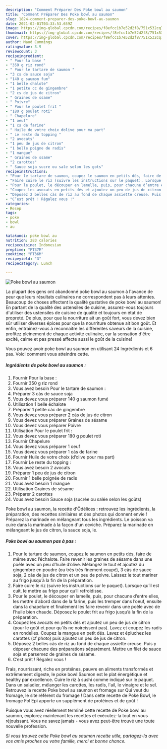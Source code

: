 ```yaml
---
description: "Comment Préparer Des Poke bowl au saumon"
title: "Comment Préparer Des Poke bowl au saumon"
slug: 1824-comment-preparer-des-poke-bowl-au-saumon
date: 2021-02-01T03:33:53.659Z
image: https://img-global.cpcdn.com/recipes/f8efcc1b7e52d2f8/751x532cq70/poke-bowl-au-saumon-photo-principale-de-la-recette.jpg
thumbnail: https://img-global.cpcdn.com/recipes/f8efcc1b7e52d2f8/751x532cq70/poke-bowl-au-saumon-photo-principale-de-la-recette.jpg
cover: https://img-global.cpcdn.com/recipes/f8efcc1b7e52d2f8/751x532cq70/poke-bowl-au-saumon-photo-principale-de-la-recette.jpg
author: Maud Cummings
ratingvalue: 3.9
reviewcount: 3
recipeingredient:
- " Pour la base "
- "350 g riz rond"
- " Pour le tartare de saumon "
- "3 cs de sauce soja"
- "140 g saumon fum"
- "1 belle chalote"
- "1 petite cc de gingembre"
- "2 cs de jus de citron"
- " Graines de ssame"
- " Poivre"
- " Pour le poulet frit "
- "180 g poulet roti"
- " Chapelure"
- "1 oeuf"
- "1 cs de farine"
- " Huile de votre choix dolive pour ma part"
- " Le reste du topping "
- "2 avocats"
- "1 peu de jus de citron"
- "1 belle poigne de radis"
- "1 mangue"
- " Graines de ssame"
- "2 carottes"
- " Sauce soja sucre ou sale selon les gots"
recipeinstructions:
- "Pour le tartare de saumon, coupez le saumon en petits dés, faire de même avec l’échalote. Faire revenir les graines de sésame dans une poêle avec un peu d’huile d’olive. Mélangez le tout et ajoutez du gingembre en poudre (ou très très finement coupé), 3 càs de sauce soja, 2 càs de jus de citron et un peu de poivre. Laissez le tout mariner au frigo jusqu’à la fin de la préparation."
- "Faire cuire le riz (suivre les instructions sur le paquet). Lorsque qu’il est cuit, le mettre au frigo pour qu’il refroidisse."
- "Pour le poulet, le découper en lamelle, puis, pour chacune d’entre elles, les mettre d’abord dans de la farine, puis les tremper dans l’oeuf, ensuite dans la chapelure et finalement les faire revenir dans une poêle avec de l’huile bien chaude. Déposez le poulet frit au frigo jusqu’à la fin de la préparation."
- "Coupez les avocats en petits dés et ajoutez un peu de jus de citron (pour le goût et pour qu’ils ne noircissent pas). Lavez et coupez les radis en rondelles. Coupez la mangue en petit dés. Lavez et épluchez les carottes (cf photo) puis ajoutez un peu de jus de citron."
- "Déposez 2 belles càs de riz au fond de chaque assiette creuse. Puis y déposer chacune des préparations séparément. Mettre un filet de sauce soja et parsemez de graines de sésame."
- "C’est prêt ! Régalez vous !"
categories:
- Resep
tags:
- poke
- bowl
- au

katakunci: poke bowl au 
nutrition: 283 calories
recipecuisine: Indonesian
preptime: "PT37M"
cooktime: "PT36M"
recipeyield: "3"
recipecategory: Lunch

---
```



![Poke bowl au saumon](https://img-global.cpcdn.com/recipes/f8efcc1b7e52d2f8/751x532cq70/poke-bowl-au-saumon-photo-principale-de-la-recette.jpg)

La plupart des gens ont abandonné poke bowl au saumon à l'avance de peur que leurs résultats culinaires ne correspondent pas à leurs attentes. Beaucoup de choses affectent la qualité gustative de poke bowl au saumon! En partant de la qualité des ustensiles de cuisine, assurez-vous toujours d'utiliser des ustensiles de cuisine de qualité et toujours en état de propreté. De plus, pour que la nourriture ait un goût fort, vous devez bien sûr utiliser diverses épices pour que la nourriture obtenue ait bon goût. Et enfin, entraînez-vous à reconnaître les différentes saveurs de la cuisine, profitez pleinement de chaque activité culinaire, car la sensation d'être excité, calme et pas pressé affecte aussi le goût de la cuisine!

<!--inarticleads1-->

Vous pouvez avoir poke bowl au saumon en utilisant 24 Ingrédients et 6 pas. Voici comment vous atteindre cette.

##### Ingrédients de poke bowl au saumon :

1. Fournir  Pour la base :
1. Fournir 350 g riz rond
1. Vous avez besoin  Pour le tartare de saumon :
1. Préparer 3 càs de sauce soja
1. Vous devez vous préparer 140 g saumon fumé
1. Utilisation 1 belle échalote
1. Préparer 1 petite càc de gingembre
1. Vous devez vous préparer 2 càs de jus de citron
1. Vous devez vous préparer  Graines de sésame
1. Vous devez vous préparer  Poivre
1. Utilisation  Pour le poulet frit :
1. Vous devez vous préparer 180 g poulet roti
1. Fournir  Chapelure
1. Vous devez vous préparer 1 oeuf
1. Vous devez vous préparer 1 càs de farine
1. Fournir  Huile de votre choix (d’olive pour ma part)
1. Fournir  Le reste du topping :
1. Vous avez besoin 2 avocats
1. Préparer 1 peu de jus de citron
1. Fournir 1 belle poignée de radis
1. Vous avez besoin 1 mangue
1. Utilisation  Graines de sésame
1. Préparer 2 carottes
1. Vous avez besoin  Sauce soja (sucrée ou salée selon les goûts)


Poke bowl au saumon, la recette d&#39;Ôdélices : retrouvez les ingrédients, la préparation, des recettes similaires et des photos qui donnent envie ! Préparez la marinade en mélangeant tous les ingrédients. Le poisson va cuire dans la marinade à la façon d&#39;un ceviche. Préparez la marinade en mélangeant le jus de citron, la sauce soja, le. 

<!--inarticleads2-->

##### Poke bowl au saumon pas à pas :

1. Pour le tartare de saumon, coupez le saumon en petits dés, faire de même avec l’échalote. Faire revenir les graines de sésame dans une poêle avec un peu d’huile d’olive. Mélangez le tout et ajoutez du gingembre en poudre (ou très très finement coupé), 3 càs de sauce soja, 2 càs de jus de citron et un peu de poivre. Laissez le tout mariner au frigo jusqu’à la fin de la préparation.
1. Faire cuire le riz (suivre les instructions sur le paquet). Lorsque qu’il est cuit, le mettre au frigo pour qu’il refroidisse.
1. Pour le poulet, le découper en lamelle, puis, pour chacune d’entre elles, les mettre d’abord dans de la farine, puis les tremper dans l’oeuf, ensuite dans la chapelure et finalement les faire revenir dans une poêle avec de l’huile bien chaude. Déposez le poulet frit au frigo jusqu’à la fin de la préparation.
1. Coupez les avocats en petits dés et ajoutez un peu de jus de citron (pour le goût et pour qu’ils ne noircissent pas). Lavez et coupez les radis en rondelles. Coupez la mangue en petit dés. Lavez et épluchez les carottes (cf photo) puis ajoutez un peu de jus de citron.
1. Déposez 2 belles càs de riz au fond de chaque assiette creuse. Puis y déposer chacune des préparations séparément. Mettre un filet de sauce soja et parsemez de graines de sésame.
1. C’est prêt ! Régalez vous !


Frais, nourrissant, riche en protéines, pauvre en aliments transformés et extrêmement digeste, le poke bowl Saumon est le plat énergétique et healthy par excellence. Cuire le riz à sushi comme indiqué sur le paquet. Dans un saladier, mélanger les carottes, les radis, l&#39;ail, le vinaigre et le sel. Retrouvez la recette Poke bowl au saumon et fromage sur Qui veut du fromage, le site référent du fromage ! Dans cette recette de Poke Bowl, le fromage Fol Epi apporte un supplément de protéines et de goût ! 

<!--inarticleads1-->

<p>
Puisque vous avez réellement terminé cette recette de Poke bowl au saumon, explorez maintenant les recettes et exécutez-la tout en vous réjouissant. Vous ne savez jamais - vous avez peut-être trouvé une toute nouvelle profession.
</p>

<p>
<i>Si vous trouvez cette Poke bowl au saumon recette utile, partagez-la avec vos amis proches ou votre famille, merci et bonne chance.</i>
</p>
